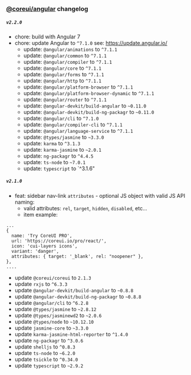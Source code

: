 ### [@coreui/angular](https://coreui.io/) changelog

##### `v2.2.0`
- chore: build with Angular 7 
- chore: update Angular to `^7.1.0` see: https://update.angular.io/
  - update: `@angular/animations` to `^7.1.1`
  - update: `@angular/common` to `^7.1.1`
  - update: `@angular/compiler` to `^7.1.1`
  - update: `@angular/core` to `^7.1.1`
  - update: `@angular/forms` to `^7.1.1`
  - update: `@angular/http` to `^7.1.1`
  - update: `@angular/platform-browser` to `^7.1.1`
  - update: `@angular/platform-browser-dynamic` to `^7.1.1`
  - update: `@angular/router` to `^7.1.1`
  - update: `@angular-devkit/build-angular` to `~0.11.0`
  - update: `@angular-devkit/build-ng-packagr` to `~0.11.0`
  - update: `@angular/cli` to `^7.1.0`
  - update: `@angular/compiler-cli` to `^7.1.1`
  - update: `@angular/language-service` to `^7.1.1`
  - update: `@types/jasmine` to `~3.3.0`
  - update: `karma` to `^3.1.3`
  - update: `karma-jasmine` to `~2.0.1`
  - update: `ng-packagr` to `^4.4.5`
  - update: `ts-node` to `~7.0.1`
  - update: `typescript` to `^3.1.6"

##### `v2.1.0`
- feat: sidebar nav-link  `attributes` - optional JS object with valid JS API naming:
  - valid attributes: `rel`, `target`, `hidden`, `disabled`, etc...
  - item example:
```
...
{
  name: 'Try CoreUI PRO',
  url: 'https://coreui.io/pro/react/',
  icon: 'cui-layers icons',
  variant: 'danger',
  attributes: { target: '_blank', rel: "noopener" },
},
....
```
- update `@coreui/coreui` to `2.1.3`
- update `rxjs` to `^6.3.3`
- update `@angular-devkit/build-angular` to `~0.8.8`
- update `@angular-devkit/build-ng-packagr` to `~0.8.8`
- update `@angular/cli` to `^6.2.8`
- update `@types/jasmine` to `~2.8.12`
- update `@types/jasminewd2` to `~2.0.6`
- update `@types/node` to `~10.12.10`
- update `jasmine-core` to `~3.3.0`
- update `karma-jasmine-html-reporter` to `^1.4.0`
- update `ng-packagr` to `^3.0.6`
- update `shelljs` to `^0.8.3`
- update `ts-node` to `~6.2.0`
- update `tsickle` to `^0.34.0`
- update `typescript` to `~2.9.2`

